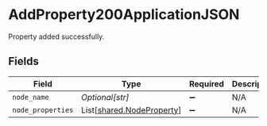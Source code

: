 # AddProperty200ApplicationJSON

Property added successfully.


## Fields

| Field                                                            | Type                                                             | Required                                                         | Description                                                      |
| ---------------------------------------------------------------- | ---------------------------------------------------------------- | ---------------------------------------------------------------- | ---------------------------------------------------------------- |
| `node_name`                                                      | *Optional[str]*                                                  | :heavy_minus_sign:                                               | N/A                                                              |
| `node_properties`                                                | List[[shared.NodeProperty](../../models/shared/nodeproperty.md)] | :heavy_minus_sign:                                               | N/A                                                              |